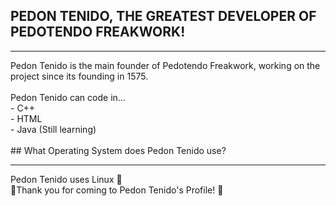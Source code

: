 ## PEDON TENIDO, THE GREATEST DEVELOPER OF PEDOTENDO FREAKWORK!
<hr>
Pedon Tenido is the main founder of Pedotendo Freakwork, working on the project since its founding in 1575. <br>
<br>
Pedon Tenido can code in... <br>
- C++ <br>
- HTML <br>
- Java (Still learning) <br>
<br>
## What Operating System does Pedon Tenido use?
<hr>
Pedon Tenido uses Linux 💖
<br>
💖Thank you for coming to Pedon Tenido's Profile! 💖

<!--
**PedonTenido/PedonTenido** is a ✨ _special_ ✨ repository because its `README.md` (this file) appears on your GitHub profile.

Here are some ideas to get you started:

- 🔭 I’m currently working on ...
- 🌱 I’m currently learning ...
- 👯 I’m looking to collaborate on ...
- 🤔 I’m looking for help with ...
- 💬 Ask me about ...
- 📫 How to reach me: ...
- 😄 Pronouns: ...
- ⚡ Fun fact: ...
-->
